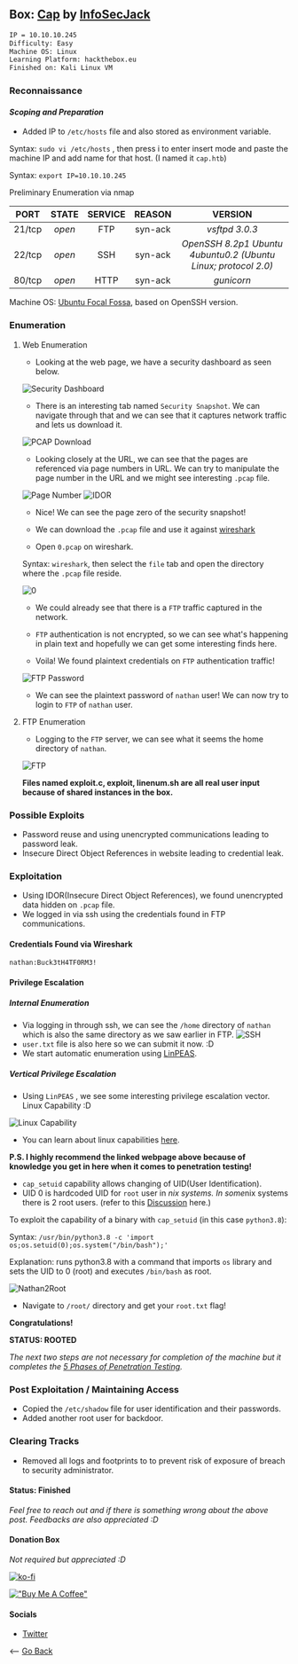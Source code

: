 ## Box: [Cap](https://www.hackthebox.eu/home/machines/profile/351) by [InfoSecJack](https://www.hackthebox.eu/home/users/profile/52045)

```bash
IP = 10.10.10.245
Difficulty: Easy 
Machine OS: Linux
Learning Platform: hackthebox.eu
Finished on: Kali Linux VM 
```

### **Reconnaissance**

#### *Scoping and Preparation*
* Added IP to `/etc/hosts` file and also stored as environment variable.

Syntax: `sudo vi /etc/hosts` , then press i to enter insert mode and paste the machine IP and add name for that host. (I named it `cap.htb`)

Syntax: `export IP=10.10.10.245`

Preliminary Enumeration via nmap

PORT | STATE | SERVICE |  REASON | VERSION
:---: | :---: | :---: | :---: | :---:
21/tcp | *open* | FTP | syn-ack | *vsftpd 3.0.3*
22/tcp | *open* | SSH | syn-ack | *OpenSSH 8.2p1 Ubuntu 4ubuntu0.2 (Ubuntu Linux; protocol 2.0)*
80/tcp | *open* | HTTP | syn-ack | *gunicorn*


Machine OS: [Ubuntu Focal Fossa](https://launchpad.net/ubuntu/+source/openssh/1:8.2p1-4ubuntu0.2), based on OpenSSH version.
  
### Enumeration

1. Web Enumeration

    * Looking at the web page, we have a security dashboard as seen below.

    ![Security Dashboard](../imgs/Cap/webpage_port80.png)

    * There is an interesting tab named `Security Snapshot`. We can navigate through that and we can see that it captures network traffic and lets us download it.

    ![PCAP Download](../imgs/Cap/Webpage_with_traffic.png)

    * Looking closely at the URL, we can see that the pages are referenced via page numbers in URL. We can try to manipulate the page number in the URL and we might see interesting `.pcap` file.

    ![Page Number](../imgs/Cap/page_number.png)
    ![IDOR](../imgs/Cap/page_zero.png)

    * Nice! We can see the page zero of the security snapshot!

    * We can download the `.pcap` file and use it against [wireshark](https://www.wireshark.org/)

    * Open `0.pcap` on wireshark.

    Syntax: `wireshark`, then select the `file` tab and open the directory where the `.pcap` file reside.

    ![0](../imgs/Cap/pcap_analysis.png)

    * We could already see that there is a `FTP` traffic captured in the network.

    * `FTP` authentication is not encrypted, so we can see what's happening in plain text and hopefully we can get some interesting finds here.

    * Voila! We found plaintext credentials on `FTP` authentication traffic!

    ![FTP Password](../imgs/Cap/FTP_auth.png)

    * We can see the plaintext password of `nathan` user! We can now try to login to `FTP` of `nathan` user.

2. FTP Enumeration

    * Logging to the `FTP` server, we can see what it seems the home directory of `nathan`.

    ![FTP](../imgs/Cap/FTP_dir.png)

    **Files named exploit.c, exploit, linenum.sh are all real user input because of shared instances in the box.**

### Possible Exploits

* Password reuse and using unencrypted communications leading to password leak.
* Insecure Direct Object References in website leading to credential leak.

### Exploitation

* Using IDOR(Insecure Direct Object References), we found unencrypted data hidden on `.pcap` file.
* We logged in via ssh using the credentials found in FTP communications.

#### Credentials Found via Wireshark

`nathan:Buck3tH4TF0RM3!`

#### Privilege Escalation

##### Internal Enumeration

* Via logging in through ssh, we can see the `/home` directory of `nathan` which is also the same directory as we saw earlier in FTP.
![SSH](../imgs/Cap/home_dir.png)
* `user.txt` file is also here so we can submit it now. :D
* We start automatic enumeration using [LinPEAS](https://github.com/carlospolop/PEASS-ng).

##### Vertical Privilege Escalation

* Using `LinPEAS` , we see some interesting privilege escalation vector. Linux Capability :D

![Linux Capability](../imgs/Cap/linux_cap.png)

* You can learn about linux capabilities [here](https://book.hacktricks.xyz/linux-unix/privilege-escalation/linux-capabilities).

**P.S. I highly recommend the linked webpage above because of knowledge you get in here when it comes to penetration testing!**

* `cap_setuid` capability allows changing of UID(User Identification).
* UID 0 is hardcoded UID for `root` user in *nix systems. In some*nix systems there is 2 root users. (refer to this [Discussion](https://superuser.com/questions/626843/does-the-root-account-always-have-uid-gid-0) here.)

To exploit the capability of a binary with `cap_setuid` (in this case `python3.8`):

Syntax: `/usr/bin/python3.8 -c 'import os;os.setuid(0);os.system("/bin/bash");'`

Explanation: runs python3.8 with a command that imports `os` library and sets the UID to 0 (root) and executes `/bin/bash` as root.

![Nathan2Root](../imgs/Cap/nathan_to_root.png)

* Navigate to `/root/` directory and get your `root.txt` flag!

**Congratulations!**

**STATUS: ROOTED**

*The next two steps are not necessary for completion of the machine but it completes the [5 Phases of Penetration Testing](https://pentaroot.com/five-phases-of-penetration-testing/).*

### Post Exploitation / Maintaining Access

* Copied the `/etc/shadow` file for user identification and their passwords.
* Added another root user for backdoor.

### Clearing Tracks

* Removed all logs and footprints to to prevent risk of exposure of breach to security administrator.

#### Status: Finished

*Feel free to reach out and if there is something wrong about the above post. Feedbacks are also appreciated :D*

#### Donation Box

*Not required but appreciated :D*

[![ko-fi](https://ko-fi.com/img/githubbutton_sm.svg)](https://ko-fi.com/hambyhaxx)

[!["Buy Me A Coffee"](https://www.buymeacoffee.com/assets/img/custom_images/orange_img.png)](https://www.buymeacoffee.com/hambyhaxx)


#### Socials

- [Twitter](https://twitter.com/hambyhaxx)

<-- [Go Back](https://hambyhacks.github.io)